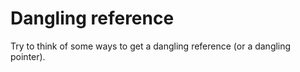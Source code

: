# Dangling reference

Try to think of some ways to get a dangling reference (or a dangling pointer).
